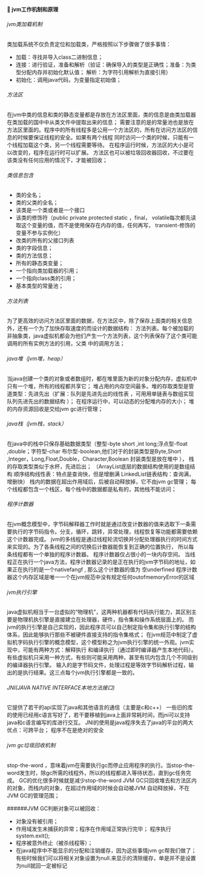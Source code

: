 #### :snail: jvm工作机制和原理
 ######  jvm类加载机制
  类加载系统不仅负责定位和加载类，严格按照以下步骤做了很多事情：
  - 加载：寻找并导入class二进制信息；
  - 连接：进行验证，准备和解析（验证：确保导入的类型是正确性；准备：为类型分配内存并初始化默认值； 解析：为字符引用解析为直接引用）
  - 初始化：调用java代码，为变量指定初始值；

  ######  方法区
  在jvm中类的信息和类的静态变量都是存放在方法区里面，类的信息是由类加载器在类加载的国中中从类文件中提取出来的信息；
   需要注意的是的常量池也是放在方法区里面的。程序中的所有线程多是公用一个方法区的，所有在访问方法区的信息的时候要保证线程的安全。如果有两个线程
   同时访问一个类的时候，只能有一个线程加载这个类，另一个线程需要等待。
   在程序运行时候，方法区的大小是可以改变的，程序在运行时可以扩展。
   方法区也可以被垃圾回收器回收，不过要在该类没有任何应用的情况下，才能被回收；

  ######  类信息包含
  - 类的全名；
  - 类的父类的全名；
  - 该类是一个类或者是一个接口
  - 该类的修饰符（public private protected static ，final， volatile每次都先读取这个变量的值，而不是使用保存在内存的值，任何再写，  transient-修饰的变量不参与实例化）
  - 改类的所有的父接口列表
  - 类的字段信息；
  - 类的方法信息；
  - 所有的静态类变量；
  - 一个指向类加载器的引用；
  - 一个指向class类的引用；
  - 基本类型的常量池；

  ######  方法列表
  为了更高效的访问方法区里面的数据，在方法区中，除了保存上面类的相关信息外，还有一个为了加快存取速度的而设计的数据结构：
   方法列表。每个被加载的非抽象类，java虚拟机都会为他们产生一个方法列表，这个列表保存了这个类可能调用的所有实例方法的引用，父类
   中的调用方法；

   ###### java堆（jvm堆，heap）
   当java创建一个类的对象或者数组时，都在堆里面为新的对象分配内存，虚拟机中只有一个堆，所有的线程都共享它；
   堆占用的内存空间最多。堆的存取类型是管道类型：先进先出（扩展：队列是先进先出的线性表  ，可用用单链表与数组实现队列先进先出的数据结构 ）；
   在程序运行中，可以动态的分配堆内存的大小；
   堆的内存资源回收是交给jvm gc进行管理；

  ######  java栈（jvm栈，stack）
  在java中的栈中只保存基础数据类型（整型-byte short ,int long;浮点型-float ,double；字符型-char
   布尔型-boolean,他们对于的封装类型是Byte,Short ,Integer，Long,Float,Double，Character,Boolean 封装类型是放在堆中 ），
   栈的存取类型类似于水杯，先进后出；
   （ArrayList底层的数据结构使用的是数组结构 顺序结构线性表：特点是查询快，但是增删满
     LinkedList链表结构：查询满，增删快）
     栈内的数据在超出作用域后，后被自动释放掉，它不由jvm gc管理；
     每个线程都包含一个栈区，每个栈中的数据都是私有的，其他栈不能访问；

 ######  程序计数器
在jvm概念模型中，字节码解释器工作时就是通过改变计数器的值来选取下一条需要执行的字节码指令。分支，循环，跳转，异常处理，线程恢复等功能都需要依赖这个计数器完成。
     jvm的多线程是通过线程轮流切换并分配处理器执行的时间方式来实现的。为了各条线程之间的切换后计数器能恢复到正确的位置执行，
     所以每条线程都有一个单独的程序计数器。
     程序计数器仅占很小的一块内存空间。
     当线程正在执行一个java方法，程序计数器记录的是正在执行的jvm字节码的地址，如果正在执行的是一个nativefangf ,
     那么这个计数器的值为 空underfined
     程序计数器这个内存区域是唯一一个在jvm规范中没有规定任何outofmemoryError的区域


 ###### jvm执行引擎
 java虚拟机相当于一台虚拟的“物理机”，这两种机器都有代码执行能力，其区别主要是物理机执引擎是直接建立在处理器，硬件，指令集和操作系统层面上的。
     而jvm的执行引擎是自己实现的，因此程序员可以自己制定指令集和执行引擎的结构体系，因此能够执行那些不被硬件直接支持的指令集格式；
     在jvm规范中制定了虚拟机字码执行引擎的概念模型，这个模型称之为jvm执行引擎的统一外观。jvm实现中，可能有两种方式：解释执行
     和编译执行（通过即时编译器产生本地代码）。有些虚拟机只采用一种方式，有些则可能采用两种，甚至有坑内包含几个不同级别的编译器执行引擎。
     输入的是字节码文件，处理过程是等效字节码解析过程，输出的是执行结果。这三点每个jvm执行引擎都是一致的。
     
 ###### JNI(JAVA NATIVE INTERFACE本地方法接口) 
  它提供了若干的api实现了java和其他语言的通信（主要是c和c++）
     一些旧的库的使用已经用c语言写好了，若干要移植到java上面非常耗时间，而jni可以支持java和c语言编写的库进行交互。
     JNI的使用是java程序失去了java的平台的两大优点：可跨平台； 程序不在是绝对的安全

 ###### jvm gc垃圾回收机制
 stop-the-word ，意味着jvm在需要执行gc而停止应用程序的执行。当stop-the-word发生时，除gc所需的线程外，所以的线程都进入等待状态，直到gc任务完成。
     GC的优化很多时候就是减少stop-the-word
     JVM GC只回收堆去和方法区内的对象，而栈内的对象，在超过作用域的时候会自动被JVM 自动释放掉，不在JVM GC的管理范围；

######JVM GC判断对象可以被回收：
 - 对象没有被引用；
 - 作用域发生未捕获的异常；程序在作用域正常执行完毕； 程序执行system.exit();
 - 程序被意外终止（被杀线程等）；
 - 在java程序中不能显示的分配和注销缓存，因为这些事情jvm gc帮我们做了； 有些时候我们可以将相关对象设置为null.来显示的清除缓存，单是并不是设置为null就回一定被标记






